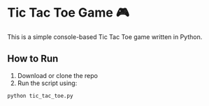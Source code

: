 # Tic Tac Toe Game 🎮

This is a simple console-based Tic Tac Toe game written in Python.

## How to Run
1. Download or clone the repo
2. Run the script using:

```bash
python tic_tac_toe.py
